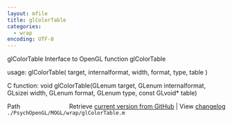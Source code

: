 ```yaml
---
layout: mfile
title: glColorTable
categories:
  - wrap
encoding: UTF-8
---
```


glColorTable  Interface to OpenGL function glColorTable

usage:  glColorTable( target, internalformat, width, format, type, table )

C function:  void glColorTable(GLenum target, GLenum internalformat, GLsizei width, GLenum format, GLenum type, const GLvoid\* table)


<div class="code_header" style="text-align:right;">
  <span style="float:left;">Path&nbsp;&nbsp;</span> <span class="counter">Retrieve <a href=
  "https://raw.github.com/Psychtoolbox-3/Psychtoolbox-3/beta/./PsychOpenGL/MOGL/wrap/glColorTable.m">current version from GitHub</a> | View <a href=
  "https://github.com/Psychtoolbox-3/Psychtoolbox-3/commits/beta/./PsychOpenGL/MOGL/wrap/glColorTable.m">changelog</a></span>
</div>
<div class="code">
  <code>./PsychOpenGL/MOGL/wrap/glColorTable.m</code>
</div>
